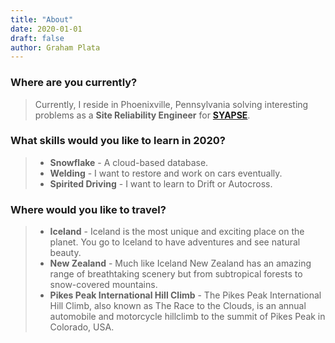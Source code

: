 ```yaml
---
title: "About"
date: 2020-01-01
draft: false
author: Graham Plata
---
```


### Where are you currently?

> Currently, I reside in Phoenixville, Pennsylvania solving interesting problems as a **Site Reliability Engineer** for **[SYAPSE](https://www.syapse.com/)**.

### What skills would you like to learn in 2020?

> - **Snowflake** - A cloud-based database.
> - **Welding** - I want to restore and work on cars eventually.
> - **Spirited Driving** - I want to learn to Drift or Autocross.

### Where would you like to travel?

> - **Iceland** - Iceland is the most unique and exciting place on the planet. You go to Iceland to have adventures and see natural beauty.
> - **New Zealand** - Much like Iceland New Zealand has an amazing range of breathtaking scenery but from subtropical forests to snow-covered mountains.
> - **Pikes Peak International Hill Climb** - The Pikes Peak International Hill Climb, also known as The Race to the Clouds, is an annual automobile and motorcycle hillclimb to the summit of Pikes Peak in Colorado, USA.
